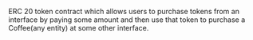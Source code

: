 ERC 20 token contract which allows users to purchase tokens  from an interface by paying some amount and then use that token to purchase a Coffee(any entity) at some other interface.
